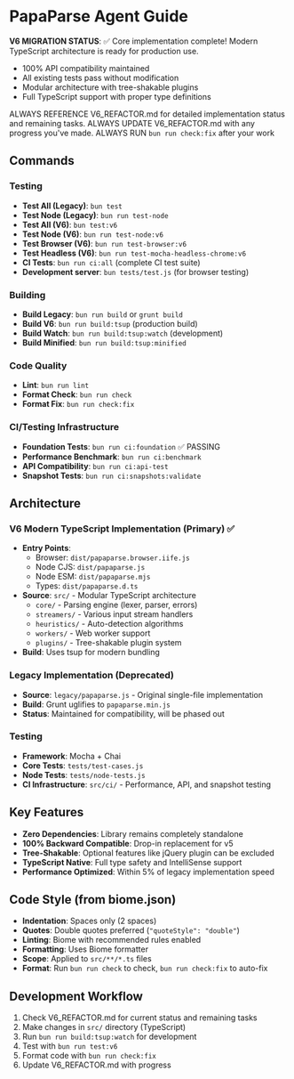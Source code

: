 # PapaParse Agent Guide

**V6 MIGRATION STATUS**: ✅ Core implementation complete! Modern TypeScript architecture is ready for production use.
- 100% API compatibility maintained
- All existing tests pass without modification
- Modular architecture with tree-shakable plugins
- Full TypeScript support with proper type definitions

ALWAYS REFERENCE V6_REFACTOR.md for detailed implementation status and remaining tasks.
ALWAYS UPDATE V6_REFACTOR.md with any progress you've made.
ALWAYS RUN `bun run check:fix` after your work

## Commands

### Testing
- **Test All (Legacy)**: `bun test`
- **Test Node (Legacy)**: `bun run test-node`
- **Test All (V6)**: `bun test:v6`
- **Test Node (V6)**: `bun run test-node:v6`
- **Test Browser (V6)**: `bun run test-browser:v6`
- **Test Headless (V6)**: `bun run test-mocha-headless-chrome:v6`
- **CI Tests**: `bun run ci:all` (complete CI test suite)
- **Development server**: `bun tests/test.js` (for browser testing)

### Building
- **Build Legacy**: `bun run build` or `grunt build`
- **Build V6**: `bun run build:tsup` (production build)
- **Build Watch**: `bun run build:tsup:watch` (development)
- **Build Minified**: `bun run build:tsup:minified`

### Code Quality
- **Lint**: `bun run lint`
- **Format Check**: `bun run check`
- **Format Fix**: `bun run check:fix`

### CI/Testing Infrastructure
- **Foundation Tests**: `bun run ci:foundation` ✅ PASSING
- **Performance Benchmark**: `bun run ci:benchmark`
- **API Compatibility**: `bun run ci:api-test`
- **Snapshot Tests**: `bun run ci:snapshots:validate`

## Architecture

### V6 Modern TypeScript Implementation (Primary) ✅
- **Entry Points**:
  - Browser: `dist/papaparse.browser.iife.js`
  - Node CJS: `dist/papaparse.js`
  - Node ESM: `dist/papaparse.mjs`
  - Types: `dist/papaparse.d.ts`
- **Source**: `src/` - Modular TypeScript architecture
  - `core/` - Parsing engine (lexer, parser, errors)
  - `streamers/` - Various input stream handlers
  - `heuristics/` - Auto-detection algorithms
  - `workers/` - Web worker support
  - `plugins/` - Tree-shakable plugin system
- **Build**: Uses tsup for modern bundling

### Legacy Implementation (Deprecated)
- **Source**: `legacy/papaparse.js` - Original single-file implementation
- **Build**: Grunt uglifies to `papaparse.min.js`
- **Status**: Maintained for compatibility, will be phased out

### Testing
- **Framework**: Mocha + Chai
- **Core Tests**: `tests/test-cases.js`
- **Node Tests**: `tests/node-tests.js`
- **CI Infrastructure**: `src/ci/` - Performance, API, and snapshot testing

## Key Features
- **Zero Dependencies**: Library remains completely standalone
- **100% Backward Compatible**: Drop-in replacement for v5
- **Tree-Shakable**: Optional features like jQuery plugin can be excluded
- **TypeScript Native**: Full type safety and IntelliSense support
- **Performance Optimized**: Within 5% of legacy implementation speed

## Code Style (from biome.json)
- **Indentation**: Spaces only (2 spaces)
- **Quotes**: Double quotes preferred (`"quoteStyle": "double"`)
- **Linting**: Biome with recommended rules enabled
- **Formatting**: Uses Biome formatter
- **Scope**: Applied to `src/**/*.ts` files
- **Format**: Run `bun run check` to check, `bun run check:fix` to auto-fix

## Development Workflow
1. Check V6_REFACTOR.md for current status and remaining tasks
2. Make changes in `src/` directory (TypeScript)
3. Run `bun run build:tsup:watch` for development
4. Test with `bun run test:v6`
5. Format code with `bun run check:fix`
6. Update V6_REFACTOR.md with progress
